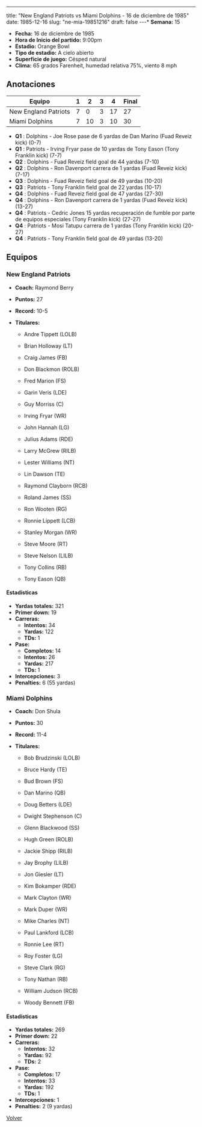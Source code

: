 ---
title: "New England Patriots vs Miami Dolphins - 16 de diciembre de 1985"
date: 1985-12-16
slug: "ne-mia-19851216"
draft: false
---* **Semana:** 15
* **Fecha:** 16 de diciembre de 1985
* **Hora de Inicio del partido:** 9:00pm
* **Estadio:** Orange Bowl
* **Tipo de estadio:** A cielo abierto
* **Superficie de juego:** Césped natural
* **Clima:** 65 grados Farenheit, humedad relativa 75%, viento 8 mph




## Anotaciones
| Equipo | 1 | 2 | 3 | 4 | Final |
|--------|---|---|---|---|-------|
| New England Patriots  | 7 | 0 | 3 | 17  | 27 |
| Miami Dolphins  | 7 | 10 | 3 | 10  | 30 |
* **Q1** : Dolphins - Joe Rose pase de 6 yardas de Dan Marino (Fuad Reveiz kick) (0-7)
* **Q1** : Patriots - Irving Fryar pase de 10 yardas de Tony Eason (Tony Franklin kick) (7-7)
* **Q2** : Dolphins - Fuad Reveiz field goal de 44 yardas (7-10)
* **Q2** : Dolphins - Ron Davenport carrera de 1 yardas (Fuad Reveiz kick) (7-17)
* **Q3** : Dolphins - Fuad Reveiz field goal de 49 yardas (10-20)
* **Q3** : Patriots - Tony Franklin field goal de 22 yardas (10-17)
* **Q4** : Dolphins - Fuad Reveiz field goal de 47 yardas (27-30)
* **Q4** : Dolphins - Ron Davenport carrera de 1 yardas (Fuad Reveiz kick) (13-27)
* **Q4** : Patriots - Cedric Jones 15 yardas recuperación de fumble por parte de equipos especiales (Tony Franklin kick) (27-27)
* **Q4** : Patriots - Mosi Tatupu carrera de 1 yardas (Tony Franklin kick) (20-27)
* **Q4** : Patriots - Tony Franklin field goal de 49 yardas (13-20)


## Equipos


### New England Patriots
* **Coach:** Raymond Berry
* **Puntos:** 27
* **Record:** 10-5
* **Titulares:** 

  * Andre Tippett (LOLB) 

  * Brian Holloway (LT) 

  * Craig James (FB) 

  * Don Blackmon (ROLB) 

  * Fred Marion (FS) 

  * Garin Veris (LDE) 

  * Guy Morriss (C) 

  * Irving Fryar (WR) 

  * John Hannah (LG) 

  * Julius Adams (RDE) 

  * Larry McGrew (RILB) 

  * Lester Williams (NT) 

  * Lin Dawson (TE) 

  * Raymond Clayborn (RCB) 

  * Roland James (SS) 

  * Ron Wooten (RG) 

  * Ronnie Lippett (LCB) 

  * Stanley Morgan (WR) 

  * Steve Moore (RT) 

  * Steve Nelson (LILB) 

  * Tony Collins (RB) 

  * Tony Eason (QB) 

#### Estadísticas
* **Yardas totales:** 321
* **Primer down:** 19
* **Carreras:**
  * **Intentos:** 34
  * **Yardas:** 122
  * **TDs:** 1
* **Pase:**
  * **Completos:** 14
  * **Intentos:** 26
  * **Yardas:** 217
  * **TDs:** 1
* **Intercepciones:** 3
* **Penalties:** 6 (55 yardas)

### Miami Dolphins
* **Coach:** Don Shula
* **Puntos:** 30
* **Record:** 11-4
* **Titulares:** 

  * Bob Brudzinski (LOLB) 

  * Bruce Hardy (TE) 

  * Bud Brown (FS) 

  * Dan Marino (QB) 

  * Doug Betters (LDE) 

  * Dwight Stephenson (C) 

  * Glenn Blackwood (SS) 

  * Hugh Green (ROLB) 

  * Jackie Shipp (RILB) 

  * Jay Brophy (LILB) 

  * Jon Giesler (LT) 

  * Kim Bokamper (RDE) 

  * Mark Clayton (WR) 

  * Mark Duper (WR) 

  * Mike Charles (NT) 

  * Paul Lankford (LCB) 

  * Ronnie Lee (RT) 

  * Roy Foster (LG) 

  * Steve Clark (RG) 

  * Tony Nathan (RB) 

  * William Judson (RCB) 

  * Woody Bennett (FB) 

#### Estadísticas
* **Yardas totales:** 269
* **Primer down:** 22
* **Carreras:**
  * **Intentos:** 32
  * **Yardas:** 92
  * **TDs:** 2
* **Pase:**
  * **Completos:** 17
  * **Intentos:** 33
  * **Yardas:** 192
  * **TDs:** 1
* **Intercepciones:** 1
* **Penalties:** 2 (9 yardas)


[Volver](/historia/1985)
